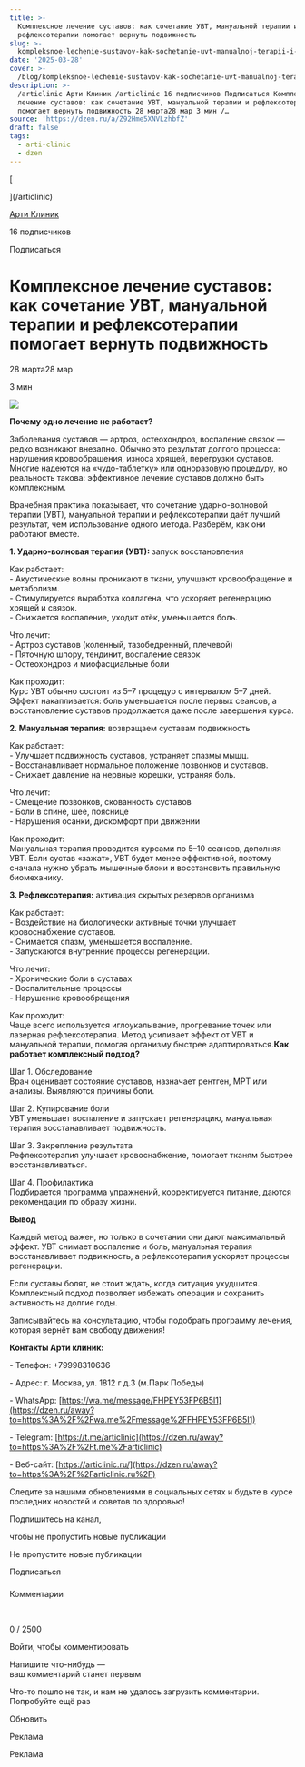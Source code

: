 ```yaml
---
title: >-
  Комплексное лечение суставов: как сочетание УВТ, мануальной терапии и
  рефлексотерапии помогает вернуть подвижность
slug: >-
  kompleksnoe-lechenie-sustavov-kak-sochetanie-uvt-manualnoj-terapii-i-refleksoter
date: '2025-03-28'
cover: >-
  /blog/kompleksnoe-lechenie-sustavov-kak-sochetanie-uvt-manualnoj-terapii-i-refleksoter/cover.jpg
description: >-
  /articlinic Арти Клиник /articlinic 16 подписчиков Подписаться Комплексное
  лечение суставов: как сочетание УВТ, мануальной терапии и рефлексотерапии
  помогает вернуть подвижность 28 марта28 мар 3 мин /…
source: 'https://dzen.ru/a/Z92Hme5XNVLzhbfZ'
draft: false
tags:
  - arti-clinic
  - dzen
---
```

[

](/articlinic)

[Арти Клиник](/articlinic)

16 подписчиков

Подписаться

# Комплексное лечение суставов: как сочетание УВТ, мануальной терапии и рефлексотерапии помогает вернуть подвижность

28 марта28 мар

3 мин

![](/blog/kompleksnoe-lechenie-sustavov-kak-sochetanie-uvt-manualnoj-terapii-i-refleksoter/img-0.jpg)

**Почему одно лечение не работает?**  
  
Заболевания суставов — артроз, остеохондроз, воспаление связок — редко возникают внезапно. Обычно это результат долгого процесса: нарушения кровообращения, износа хрящей, перегрузки суставов. Многие надеются на «чудо-таблетку» или одноразовую процедуру, но реальность такова: эффективное лечение суставов должно быть комплексным.  
  
Врачебная практика показывает, что сочетание ударно-волновой терапии (УВТ), мануальной терапии и рефлексотерапии даёт лучший результат, чем использование одного метода. Разберём, как они работают вместе.  
  
**1\. Ударно-волновая терапия (УВТ):** запуск восстановления  
  
Как работает:  
\- Акустические волны проникают в ткани, улучшают кровообращение и метаболизм.  
\- Стимулируется выработка коллагена, что ускоряет регенерацию хрящей и связок.  
\- Снижается воспаление, уходит отёк, уменьшается боль.  
  
Что лечит:  
\- Артроз суставов (коленный, тазобедренный, плечевой)  
\- Пяточную шпору, тендинит, воспаление связок  
\- Остеохондроз и миофасциальные боли  
  
Как проходит:  
Курс УВТ обычно состоит из 5–7 процедур с интервалом 5–7 дней. Эффект накапливается: боль уменьшается после первых сеансов, а восстановление суставов продолжается даже после завершения курса.  
  
**2\. Мануальная терапия:** возвращаем суставам подвижность  
  
Как работает:  
\- Улучшает подвижность суставов, устраняет спазмы мышц.  
\- Восстанавливает нормальное положение позвонков и суставов.  
\- Снижает давление на нервные корешки, устраняя боль.  
  
Что лечит:  
\- Смещение позвонков, скованность суставов  
\- Боли в спине, шее, пояснице  
\- Нарушения осанки, дискомфорт при движении  
  
Как проходит:  
Мануальная терапия проводится курсами по 5–10 сеансов, дополняя УВТ. Если сустав «зажат», УВТ будет менее эффективной, поэтому сначала нужно убрать мышечные блоки и восстановить правильную биомеханику.  
  
**3\. Рефлексотерапия:** активация скрытых резервов организма  
  
Как работает:  
\- Воздействие на биологически активные точки улучшает кровоснабжение суставов.  
\- Снимается спазм, уменьшается воспаление.  
\- Запускаются внутренние процессы регенерации.  
  
Что лечит:  
\- Хронические боли в суставах  
\- Воспалительные процессы  
\- Нарушение кровообращения  
  
Как проходит:  
Чаще всего используется иглоукалывание, прогревание точек или лазерная рефлексотерапия. Метод усиливает эффект от УВТ и мануальной терапии, помогая организму быстрее адаптироваться.**Как работает комплексный подход?**  
  
Шаг 1. Обследование  
Врач оценивает состояние суставов, назначает рентген, МРТ или анализы. Выявляются причины боли.  
  
Шаг 2. Купирование боли  
УВТ уменьшает воспаление и запускает регенерацию, мануальная терапия восстанавливает подвижность.  
  
Шаг 3. Закрепление результата  
Рефлексотерапия улучшает кровоснабжение, помогает тканям быстрее восстанавливаться.  
  
Шаг 4. Профилактика  
Подбирается программа упражнений, корректируется питание, даются рекомендации по образу жизни.  
  
**Вывод**  
  
Каждый метод важен, но только в сочетании они дают максимальный эффект. УВТ снимает воспаление и боль, мануальная терапия восстанавливает подвижность, а рефлексотерапия ускоряет процессы регенерации.  
  
Если суставы болят, не стоит ждать, когда ситуация ухудшится. Комплексный подход позволяет избежать операции и сохранить активность на долгие годы.  
  
Записывайтесь на консультацию, чтобы подобрать программу лечения, которая вернёт вам свободу движения!

**Контакты Арти клиник:**

\- Телефон: +79998310636

\- Адрес: г. Москва, ул. 1812 г д.3 (м.Парк Победы)

\- WhatsApp: [https://wa.me/message/FHPEY53FP6B5I1](https://dzen.ru/away?to=https%3A%2F%2Fwa.me%2Fmessage%2FFHPEY53FP6B5I1)

\- Telegram: [https://t.me/articlinic](https://dzen.ru/away?to=https%3A%2F%2Ft.me%2Farticlinic)

\- Веб-сайт: [https://articlinic.ru/](https://dzen.ru/away?to=https%3A%2F%2Farticlinic.ru%2F)

Следите за нашими обновлениями в социальных сетях и будьте в курсе последних новостей и советов по здоровью!

Подпишитесь на канал,

чтобы не пропустить новые публикации

Не пропустите новые публикации

Подписаться

### 

Комментарии

⁠

0 / 2500

Войти, чтобы комментировать

Напишите что-нибудь —  
ваш комментарий станет первым

Что-то пошло не так, и нам не удалось загрузить комментарии. Попробуйте ещё раз

Обновить

Реклама

Реклама
